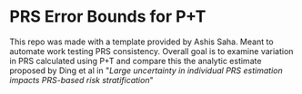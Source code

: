 # PRS Error Bounds for P+T
This repo was made with a template provided by Ashis Saha.
Meant to automate work testing PRS consistency.
Overall goal is to examine variation in PRS calculated using P+T and compare this the analytic estimate proposed by Ding et al in "*Large uncertainty in individual PRS estimation impacts PRS-based risk stratification*"
